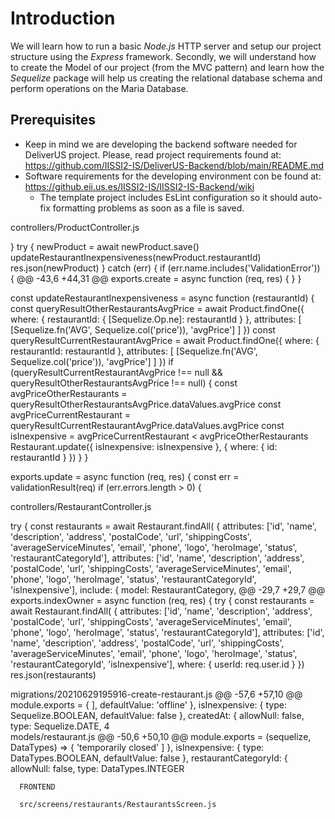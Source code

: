 # Introduction
We will learn how to run a basic _Node.js_ HTTP server and setup our project structure using the _Express_ framework.
Secondly, we will understand how to create the Model of our project (from the MVC pattern) and learn how the _Sequelize_ package will help us creating the relational database schema and perform operations on the Maria Database.
## Prerequisites
* Keep in mind we are developing the backend software needed for DeliverUS project. Please, read project requirements found at: https://github.com/IISSI2-IS/DeliverUS-Backend/blob/main/README.md
* Software requirements for the developing environment con be found at: https://github.eii.us.es/IISSI2-IS/IISSI2-IS-Backend/wiki
  * The template project includes EsLint configuration so it should auto-fix formatting problems as soon as a file is saved.






controllers/ProductController.js

  }
    try {
      newProduct = await newProduct.save()
      updateRestaurantInexpensiveness(newProduct.restaurantId)
      res.json(newProduct)
    } catch (err) {
      if (err.name.includes('ValidationError')) {
@@ -43,6 +44,31 @@ exports.create = async function (req, res) {
  }
}

const updateRestaurantInexpensiveness = async function (restaurantId) {
  const queryResultOtherRestaurantsAvgPrice = await Product.findOne({
    where: {
      restaurantId: { [Sequelize.Op.ne]: restaurantId }
    },
    attributes: [
      [Sequelize.fn('AVG', Sequelize.col('price')), 'avgPrice']
    ]
  })
  const queryResultCurrentRestaurantAvgPrice = await Product.findOne({
    where: {
      restaurantId: restaurantId
    },
    attributes: [
      [Sequelize.fn('AVG', Sequelize.col('price')), 'avgPrice']
    ]
  })
  if (queryResultCurrentRestaurantAvgPrice !== null && queryResultOtherRestaurantsAvgPrice !== null) {
    const avgPriceOtherRestaurants = queryResultOtherRestaurantsAvgPrice.dataValues.avgPrice
    const avgPriceCurrentRestaurant = queryResultCurrentRestaurantAvgPrice.dataValues.avgPrice
    const isInexpensive = avgPriceCurrentRestaurant < avgPriceOtherRestaurants
    Restaurant.update({ isInexpensive: isInexpensive }, { where: { id: restaurantId } })
  }
}

exports.update = async function (req, res) {
  const err = validationResult(req)
  if (err.errors.length > 0) {






controllers/RestaurantController.js


try {
    const restaurants = await Restaurant.findAll(
      {
        attributes: ['id', 'name', 'description', 'address', 'postalCode', 'url', 'shippingCosts', 'averageServiceMinutes', 'email', 'phone', 'logo', 'heroImage', 'status', 'restaurantCategoryId'],
        attributes: ['id', 'name', 'description', 'address', 'postalCode', 'url', 'shippingCosts', 'averageServiceMinutes', 'email', 'phone', 'logo', 'heroImage', 'status', 'restaurantCategoryId', 'isInexpensive'],
        include:
      {
        model: RestaurantCategory,
@@ -29,7 +29,7 @@ exports.indexOwner = async function (req, res) {
  try {
    const restaurants = await Restaurant.findAll(
      {
        attributes: ['id', 'name', 'description', 'address', 'postalCode', 'url', 'shippingCosts', 'averageServiceMinutes', 'email', 'phone', 'logo', 'heroImage', 'status', 'restaurantCategoryId'],
        attributes: ['id', 'name', 'description', 'address', 'postalCode', 'url', 'shippingCosts', 'averageServiceMinutes', 'email', 'phone', 'logo', 'heroImage', 'status', 'restaurantCategoryId', 'isInexpensive'],
        where: { userId: req.user.id }
      })
    res.json(restaurants)
    
    
    
    
     
migrations/20210629195916-create-restaurant.js
@@ -57,6 +57,10 @@ module.exports = {
        ],
        defaultValue: 'offline'
      },
      isInexpensive: {
        type: Sequelize.BOOLEAN,
        defaultValue: false
      },
      createdAt: {
        allowNull: false,
        type: Sequelize.DATE,
  4  
models/restaurant.js
@@ -50,6 +50,10 @@ module.exports = (sequelize, DataTypes) => {
        'temporarily closed'
      ]
    },
    isInexpensive: {
      type: DataTypes.BOOLEAN,
      defaultValue: false
    },
    restaurantCategoryId: {
      allowNull: false,
      type: DataTypes.INTEGER
      
      
      
      
      
      
      
      
      
      
      
      FRONTEND
      
      src/screens/restaurants/RestaurantsScreen.js
